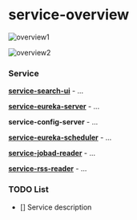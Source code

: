 # service-overview

![overview1](https://github.com/dotterbear/service-overview/chart/1.png)

![overview2](https://github.com/dotterbear/service-overview/chart/1.png)

### Service

**[service-search-ui](https://github.com/dotterbear/service-search-ui)** - ...

**[service-eureka-server](https://github.com/dotterbear/service-eureka-server)** - ...

**service-config-server** - ...

**[service-eureka-scheduler](https://github.com/dotterbear/service-eureka-scheduler)** - ...

**[service-jobad-reader](https://github.com/kan01234/jobad-reader)** - ...

**[service-rss-reader](https://github.com/dotterbear/service-rss-reader)** - ...

### TODO List
- [] Service description
